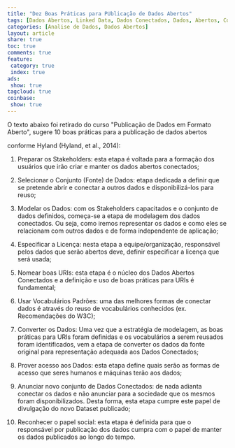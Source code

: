 ```yaml
---
title: "Dez Boas Práticas para PUblicação de Dados Abertos" 
tags: [Dados Abertos, Linked Data, Dados Conectados, Dados, Abertos, Conectados, RDF, SPARQL, W3C, HTML, MicroFormatos, WebSemantica, Semantica, Ontologia, Dicas, Boas Práticas]
categories: [Analise de Dados, Dados Abertos]
layout: article
share: true
toc: true
comments: true
feature:
 category: true
 index: true
ads: 
 show: true
tagcloud: true
coinbase:
 show: true
---
```

O texto abaixo foi retirado do curso "Publicação de Dados em Formato Aberto", 
sugere 10 boas práticas para a publicação de dados abertos

<!--more-->

conforme Hyland (Hyland, et al., 2014):

 1. Preparar os Stakeholders: esta etapa é voltada para a formação dos usuários que irão criar e manter os dados abertos conectados;

 2. Selecionar o Conjunto (Fonte) de Dados: etapa dedicada a definir que se pretende abrir e conectar a outros dados e disponibilizá-los para reuso;

 3. Modelar os Dados: com os Stakeholders capacitados e o conjunto de dados definidos, começa-se a etapa de modelagem dos dados conectados. Ou seja, como iremos representar os dados e como eles se relacionam com outros dados e de forma independente de aplicação;

 4. Especificar a Licença: nesta etapa a equipe/organização, responsável pelos dados que serão abertos deve, definir especificar a licença que será usada;

 5. Nomear boas URIs: esta etapa é o núcleo dos Dados Abertos Conectados e a definição e uso de boas práticas para URIs é fundamental;

 6. Usar Vocabulários Padrões: uma das melhores formas de conectar dados é através do reuso de vocabulários conhecidos (ex. Recomendações do W3C);

 7. Converter os Dados: Uma vez que a estratégia de modelagem, as boas práticas para URIs foram definidas e os vocabulários a serem reusados foram identificados, vem a etapa de converter os dados da fonte original para representação adequada aos Dados Conectados;

 8. Prover acesso aos Dados: esta etapa define quais serão as formas de acesso que seres humanos e máquinas terão aos dados;

 9. Anunciar novo conjunto de Dados Conectados: de nada adianta conectar os dados e não anunciar para a sociedade que os mesmos foram disponibilizados. Desta forma, esta etapa cumpre este papel de divulgação do novo Dataset publicado;

 10. Reconhecer o papel social: esta etapa é definida para que o responsável por publicação dos dados cumpra com o papel de manter os dados publicados ao longo do tempo.
